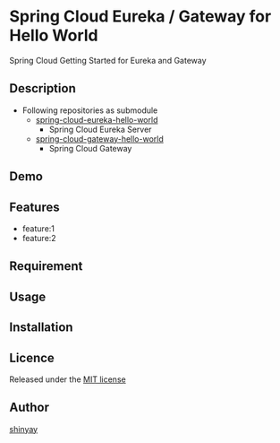 # Spring Cloud Eureka / Gateway for Hello World

Spring Cloud Getting Started for Eureka and Gateway

## Description

- Following repositories as submodule
  - [spring-cloud-eureka-hello-world](https://github.com/shinyay/spring-cloud-eureka-hello-world)
    - Spring Cloud Eureka Server
  - [spring-cloud-gateway-hello-world](https://github.com/shinyay/spring-cloud-gateway-hello-world)
    - Spring Cloud Gateway

## Demo

## Features

- feature:1
- feature:2

## Requirement

## Usage

## Installation

## Licence

Released under the [MIT license](https://gist.githubusercontent.com/shinyay/56e54ee4c0e22db8211e05e70a63247e/raw/34c6fdd50d54aa8e23560c296424aeb61599aa71/LICENSE)

## Author

[shinyay](https://github.com/shinyay)
